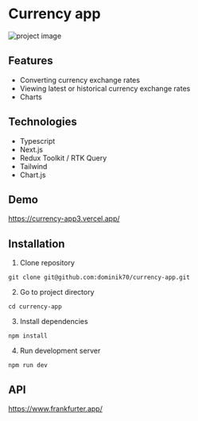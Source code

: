 # Currency app

![project image](https://i.imgur.com/u3WGyGG.jpg)

## Features

- Converting currency exchange rates
- Viewing latest or historical currency exchange rates
- Charts

## Technologies

- Typescript
- Next.js
- Redux Toolkit / RTK Query
- Tailwind
- Chart.js

## Demo

https://currency-app3.vercel.app/

## Installation

1. Clone repository

```
git clone git@github.com:dominik70/currency-app.git
```

2. Go to project directory

```
cd currency-app
```

3. Install dependencies

```
npm install
```

4. Run development server

```
npm run dev
```

## API

https://www.frankfurter.app/
